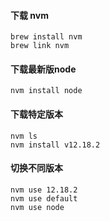 #### 下载 nvm
```````
brew install nvm
brew link nvm 
```````
#### 下载最新版node
```````
nvm install node 
```````
#### 下载特定版本
```````
nvm ls 
nvm install v12.18.2
```````
#### 切换不同版本
``````
nvm use 12.18.2
nvm use default
nvm use node
``````
